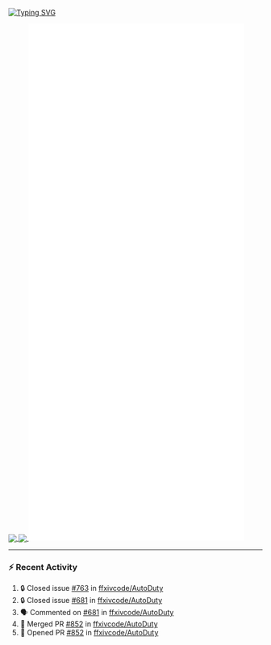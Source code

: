 [![Typing SVG](https://readme-typing-svg.demolab.com?font=Fira+Code&duration=1000&pause=1000&multiline=true&repeat=false&width=435&lines=Simon+Latusek+%7C+Gameplay+Engineer)](https://git.io/typing-svg)

<a href="https://github.com/anuraghazra/github-readme-stats">
  <img height=200 align="center" src="https://github-readme-stats.vercel.app/api?username=erdelf&theme=radical" />
</a>
<a href="https://github.com/anuraghazra/convoychat">
  <img height=200 align="center" src="https://streak-stats.demolab.com?user=erdelf&theme=radical&mode=weekly" />
</a>

<picture>
  <img src="/github-metrics.svg" alt="Metrics">
</picture>

---

### :zap: Recent Activity
<!--START_SECTION:activity-->
1. 🔒 Closed issue [#763](https://github.com/ffxivcode/AutoDuty/issues/763) in [ffxivcode/AutoDuty](https://github.com/ffxivcode/AutoDuty)
2. 🔒 Closed issue [#681](https://github.com/ffxivcode/AutoDuty/issues/681) in [ffxivcode/AutoDuty](https://github.com/ffxivcode/AutoDuty)
3. 🗣 Commented on [#681](https://github.com/ffxivcode/AutoDuty/issues/681#issuecomment-2720040961) in [ffxivcode/AutoDuty](https://github.com/ffxivcode/AutoDuty)
4. 🎉 Merged PR [#852](https://github.com/ffxivcode/AutoDuty/pull/852) in [ffxivcode/AutoDuty](https://github.com/ffxivcode/AutoDuty)
5. 💪 Opened PR [#852](https://github.com/ffxivcode/AutoDuty/pull/852) in [ffxivcode/AutoDuty](https://github.com/ffxivcode/AutoDuty)
<!--END_SECTION:activity-->

<!--
**erdelf/erdelf** is a ✨ _special_ ✨ repository because its `README.md` (this file) appears on your GitHub profile.

Here are some ideas to get you started:

- 🔭 I’m currently working on ...
- 🌱 I’m currently learning ...
- 👯 I’m looking to collaborate on ...
- 🤔 I’m looking for help with ...
- 💬 Ask me about ...
- 📫 How to reach me: ...
- 😄 Pronouns: ...
- ⚡ Fun fact: ...
-->
